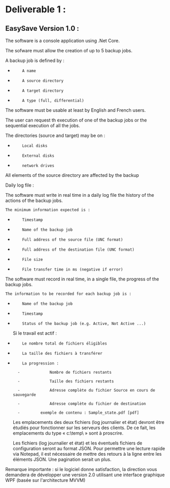 ﻿# Deliverable 1 : 

## EasySave Version 1.0 :

The software is a console application using .Net Core.

The sofware must allow the creation of up to 5 backup jobs.

A backup job is defined by :

-         A name

-         A source directory

-         A target directory

-         A type (full, differential)

The software must be usable at least by English and French users.

The user can request th execution of one of the backup jobs or the sequential execution of all the jobs.

The directories (source and target) may be on :

-         Local disks

-         External disks

-         network drives

All elements of the source directory are affected by the backup

Daily log file :

The software must write in real time in a daily log file the history of the actions of the backup jobs.

    The minimum information expected is :

-         Timestamp

-         Name of the backup job

-         Full address of the source file (UNC format)

-         Full address of the destination file (UNC format)

-         File size

-         File transfer time in ms (negative if error)

The software must record in real time, in a single file, the progress of the backup jobs.

    The information to be recorded for each backup job is :

-         Name of the backup job

-         Timestamp

-         Status of the backup job (e.g. Active, Not Active ...)

    Si le travail est actif :

-         Le nombre total de fichiers éligibles

-         La taille des fichiers à transférer

-         La progression :

        -             Nombre de fichiers restants

        -             Taille des fichiers restants

        -             Adresse complète du fichier Source en cours de sauvegarde

        -             Adresse complète du fichier de destination

        -         exemple de contenu : Sample_state.pdf [pdf]

    Les emplacements des deux fichiers (log journalier et état) devront être étudiés pour fonctionner sur les serveurs des clients. De ce fait, les emplacements du type « c:\temp\ » sont à proscrire.

    Les fichiers (log journalier et état) et les éventuels fichiers de configuration seront au format JSON. Pour permettre une lecture rapide via Notepad, il est nécessaire de mettre des retours à la ligne entre les éléments JSON. Une pagination serait un plus.

Remarque importante : si le logiciel donne satisfaction, la direction vous demandera de développer une version 2.0 utilisant une interface graphique WPF (basée sur l'architecture MVVM)
